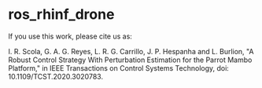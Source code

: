 # ros_rhinf_drone

If you use this work, please cite us as:

I. R. Scola, G. A. G. Reyes, L. R. G. Carrillo, J. P. Hespanha and L. Burlion, "A Robust Control Strategy With Perturbation Estimation for the Parrot Mambo Platform," in IEEE Transactions on Control Systems Technology, doi: 10.1109/TCST.2020.3020783.
